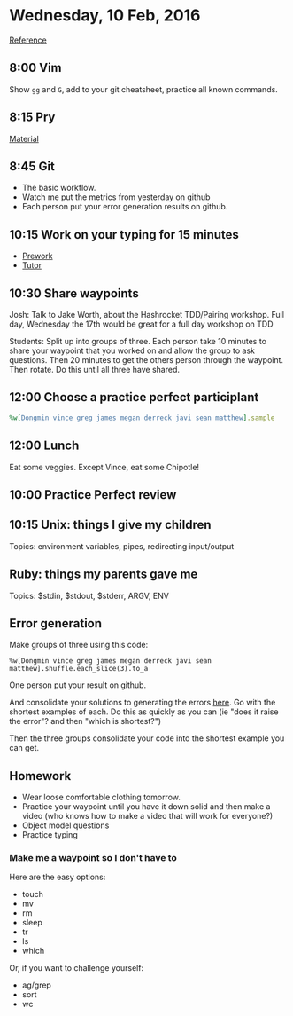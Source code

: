 Wednesday, 10 Feb, 2016
=======================

[Reference](https://gigthub.com/CodePlatoon/curriculum#week-2)

8:00 Vim
--------

Show `gg` and `G`, add to your git cheatsheet, practice all known commands.


8:15 Pry
--------

[Material](https://github.com/CodePlatoon/curriculum/blob/master/phase1/pry-intro.md)

8:45 Git
--------

* The basic workflow.
* Watch me put the metrics from yesterday on github
* Each person put your error generation results on github.


10:15 Work on your typing for 15 minutes
----------------------------------------

* [Prework](https://github.com/CodePlatoon/curriculum/blob/master/prework-practice-typing.md)
* [Tutor](https://www.typingclub.com)


10:30 Share waypoints
---------------------

Josh: Talk to Jake Worth, about the Hashrocket TDD/Pairing workshop.
Full day, Wednesday the 17th would be great for a full day workshop on TDD

Students: Split up into groups of three. Each person take 10 minutes to share your waypoint that you worked on and allow the group to ask questions.
Then 20 minutes to get the others person through the waypoint. Then rotate. Do this until all three have shared.


12:00 Choose a practice perfect participlant
--------------------------------------------

```ruby
%w[Dongmin vince greg james megan derreck javi sean matthew].sample
```


12:00 Lunch
-----------

Eat some veggies. Except Vince, eat some Chipotle!


10:00 Practice Perfect review
-----------------------------


10:15 Unix: things I give my children
-------------------------------------

Topics: environment variables, pipes,
redirecting input/output


Ruby: things my parents gave me
-------------------------------

Topics: $stdin, $stdout, $stderr, ARGV, ENV


Error generation
----------------

Make groups of three using this code:

```
%w[Dongmin vince greg james megan derreck javi sean matthew].shuffle.each_slice(3).to_a
```

One person put your result on github.

And consolidate your solutions to generating the errors [here](https://github.com/CodePlatoon/curriculum/blob/master/phase1/make_a_program_that_blows_up_like_this.md).
Go with the shortest examples of each. Do this as quickly as you can (ie "does it raise the error"? and then "which is shortest?")

Then the three groups consolidate your code into the shortest example you can get.


Homework
--------

* Wear loose comfortable clothing tomorrow.
* Practice your waypoint until you have it down solid and then make a video
  (who knows how to make a video that will work for everyone?)
* Object model questions
* Practice typing

### Make me a waypoint so I don't have to

Here are the easy options:

* touch
* mv
* rm
* sleep
* tr
* ls
* which

Or, if you want to challenge yourself:

* ag/grep
* sort
* wc

